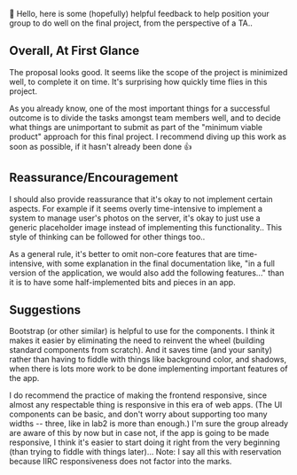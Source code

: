 👋 Hello, here is some (hopefully) helpful feedback to help position your group to do well on the final project, from the perspective of a TA..

## Overall, At First Glance
The proposal looks good. It seems like the scope of the project is minimized well, to complete it on time. It's surprising how quickly time flies in this project.

As you already know, one of the most important things for a successful outcome is to divide the tasks amongst team members well, and to decide what things are unimportant to submit as part of the "minimum viable product" approach for this final project. I recommend diving up this work as soon as possible, if it hasn't already been done 👍

## Reassurance/Encouragement
I should also provide reassurance that it's okay to not implement certain aspects. For example if it seems overly time-intensive to implement a system to manage user's photos on the server, it's okay to just use a generic placeholder image instead of implementing this functionality.. This style of thinking can be followed for other things too..

As a general rule, it's better to omit non-core features that are time-intensive, with some explanation in the final documentation like, "in a full version of the application, we would also add the following features..." than it is to have some half-implemented bits and pieces in an app.

## Suggestions
Bootstrap (or other similar) is helpful to use for the components. I think it makes it easier by eliminating the need to reinvent the wheel (building standard components from scratch). And it saves time (and your sanity) rather than having to fiddle with things like background color, and shadows, when there is lots more work to be done implementing important features of the app.

I do recommend the practice of making the frontend responsive, since almost any respectable thing is responsive in this era of web apps. (The UI components can be basic, and don't worry about supporting too many widths -- three, like in lab2 is more than enough.) I'm sure the group already are aware of this by now but in case not, if the app is going to be made responsive, I think it's easier to start doing it right from the very beginning (than trying to fiddle with things later)... Note: I say all this with reservation because IIRC responsiveness does not factor into the marks.

